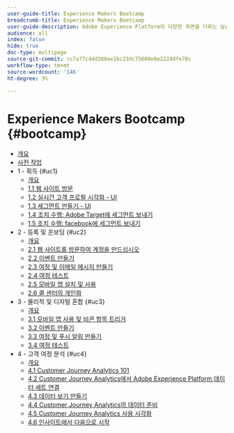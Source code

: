 ```yaml
---
user-guide-title: Experience Makers Bootcamp
breadcrumb-title: Experience Makers Bootcamp
user-guide-description: Adobe Experience Platform의 다양한 측면을 다루는 실습 자습서입니다.
audience: all
index: false
hide: true
doc-type: multipage
source-git-commit: cc7a77c4dd380ae1bc23dc75608e8e2224dfe78c
workflow-type: tm+mt
source-wordcount: '146'
ht-degree: 3%

---
```



# Experience Makers Bootcamp {#bootcamp}

+ [개요](/help/bootcamp/overview.md)
+ [사전 작업](/help/bootcamp/prework.md)
+ 1 - 획득 {#uc1}
   + [개요](/help/bootcamp/uc/uc1/uc1.md)
   + [1.1 웹 사이트 방문](/help/bootcamp/uc/uc1/ex1.md)
   + [1.2 실시간 고객 프로필 시각화 - UI](/help/bootcamp/uc/uc1/ex2.md)
   + [1.3 세그먼트 만들기 - UI](/help/bootcamp/uc/uc1/ex3.md)
   + [1.4 조치 수행: Adobe Target에 세그먼트 보내기](/help/bootcamp/uc/uc1/ex4.md)
   + [1.5 조치 수행: facebook에 세그먼트 보내기](/help/bootcamp/uc/uc1/ex5.md)
+ 2 - 등록 및 온보딩 {#uc2}
   + [개요](/help/bootcamp/uc/uc2/uc2.md)
   + [2.1 웹 사이트를 방문하여 계정을 만드십시오](/help/bootcamp/uc/uc2/ex1.md)
   + [2.2 이벤트 만들기](/help/bootcamp/uc/uc2/ex2.md)
   + [2.3 여정 및 이메일 메시지 만들기](/help/bootcamp/uc/uc2/ex3.md)
   + [2.4 여정 테스트](/help/bootcamp/uc/uc2/ex4.md)
   + [2.5 모바일 앱 설치 및 사용](/help/bootcamp/uc/uc2/ex5.md)
   + [2.6 콜 센터의 개인화](/help/bootcamp/uc/uc2/ex6.md)
+ 3 - 물리적 및 디지털 혼합 {#uc3}
   + [개요](/help/bootcamp/uc/uc3/uc3.md)
   + [3.1 모바일 앱 사용 및 비콘 항목 트리거](/help/bootcamp/uc/uc3/ex1.md)
   + [3.2 이벤트 만들기](/help/bootcamp/uc/uc3/ex2.md)
   + [3.3 여정 및 푸시 알림 만들기](/help/bootcamp/uc/uc3/ex3.md)
   + [3.4 여정 테스트](/help/bootcamp/uc/uc3/ex4.md)
+ 4 - 고객 여정 분석 {#uc4}
   + [개요](/help/bootcamp/uc/uc4/uc4.md)
   + [4.1 Customer Journey Analytics 101](/help/bootcamp/uc/uc4/ex1.md)
   + [4.2 Customer Journey Analytics에서 Adobe Experience Platform 데이터 세트 연결](/help/bootcamp/uc/uc4/ex2.md)
   + [4.3 데이터 보기 만들기](/help/bootcamp/uc/uc4/ex3.md)
   + [4.4 Customer Journey Analytics의 데이터 준비](/help/bootcamp/uc/uc4/ex4.md)
   + [4.5 Customer Journey Analytics 사용 시각화](/help/bootcamp/uc/uc4/ex5.md)
   + [4.6 인사이트에서 다음으로 시작](/help/bootcamp/uc/uc4/ex6.md)